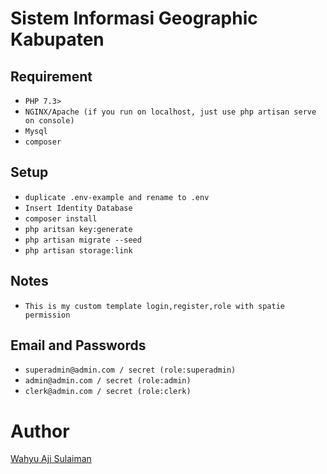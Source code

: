 # Sistem Informasi Geographic Kabupaten

## Requirement
 * `PHP 7.3>`
 * `NGINX/Apache (if you run on localhost, just use php artisan serve on console)`
 * `Mysql`
 * `composer`

## Setup
* `duplicate .env-example and rename to .env`
* `Insert Identity Database`
* `composer install`
* `php aritsan key:generate`
* `php artisan migrate --seed`
* `php artisan storage:link`

## Notes
 * `This is my custom template login,register,role with spatie permission`

## Email and Passwords
 * `superadmin@admin.com / secret (role:superadmin)`
 * `admin@admin.com / secret (role:admin)`
 * `clerk@admin.com / secret (role:clerk)`

# Author

[Wahyu Aji Sulaiman]('https://github.com/claytten/sig_kab')